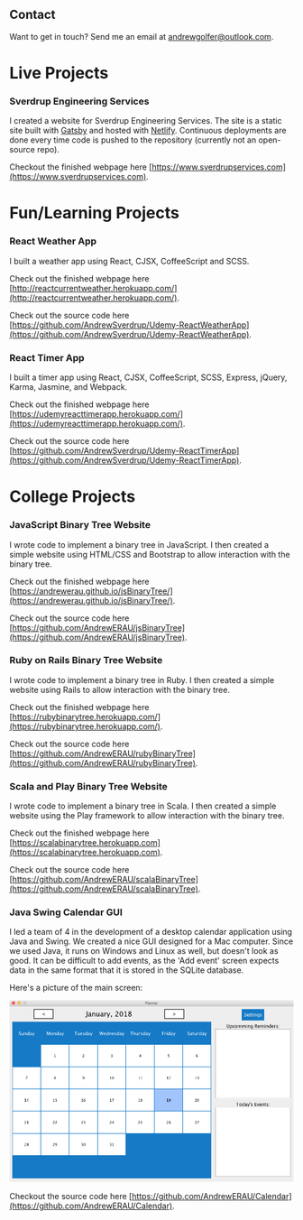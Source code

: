 <p hidden>This is a GitHub Pages site, view it here https://andrewsverdrup.com!</p>

## Contact
Want to get in touch? Send me an email at <andrewgolfer@outlook.com>.

# Live Projects

### Sverdrup Engineering Services
I created a website for Sverdrup Engineering Services.  The site is a static site built with [Gatsby](https://gatsbyjs.org) and hosted with [Netlify](https://netlify.com).  Continuous deployments are done every time code is pushed to the repository (currently not an open-source repo).

Checkout the finished webpage here [https://www.sverdrupservices.com](https://www.sverdrupservices.com).

# Fun/Learning Projects

### React Weather App
I built a weather app using React, CJSX, CoffeeScript and SCSS.

Check out the finished webpage here [http://reactcurrentweather.herokuapp.com/](http://reactcurrentweather.herokuapp.com/).

Check out the source code here [https://github.com/AndrewSverdrup/Udemy-ReactWeatherApp](https://github.com/AndrewSverdrup/Udemy-ReactWeatherApp).

### React Timer App
I built a timer app using React, CJSX, CoffeeScript, SCSS, Express, jQuery, Karma, Jasmine, and Webpack.

Check out the finished webpage here [https://udemyreacttimerapp.herokuapp.com/](https://udemyreacttimerapp.herokuapp.com/).

Check out the source code here [https://github.com/AndrewSverdrup/Udemy-ReactTimerApp](https://github.com/AndrewSverdrup/Udemy-ReactTimerApp).


# College Projects

### JavaScript Binary Tree Website
I wrote code to implement a binary tree in JavaScript.  I then created a simple website using HTML/CSS and Bootstrap to allow interaction with the binary tree.

Check out the finished webpage here [https://andrewerau.github.io/jsBinaryTree/](https://andrewerau.github.io/jsBinaryTree/).

Check out the source code here [https://github.com/AndrewERAU/jsBinaryTree](https://github.com/AndrewERAU/jsBinaryTree).

### Ruby on Rails Binary Tree Website
I wrote code to implement a binary tree in Ruby.  I then created a simple website using Rails to allow interaction with the binary tree.

Check out the finished webpage here [https://rubybinarytree.herokuapp.com/](https://rubybinarytree.herokuapp.com/).

Check out the source code here [https://github.com/AndrewERAU/rubyBinaryTree](https://github.com/AndrewERAU/rubyBinaryTree).

### Scala and Play Binary Tree Website
I wrote code to implement a binary tree in Scala.  I then created a simple website using the Play framework to allow interaction with the binary tree.

Check out the finished webpage here [https://scalabinarytree.herokuapp.com](https://scalabinarytree.herokuapp.com).

Check out the source code here [https://github.com/AndrewERAU/scalaBinaryTree](https://github.com/AndrewERAU/scalaBinaryTree).

### Java Swing Calendar GUI
I led a team of 4 in the development of a desktop calendar application using Java and Swing.  We created a nice GUI designed for a Mac computer.  Since we used Java, it runs on Windows and Linux as well, but doesn't look as good.  It can be difficult to add events, as the 'Add event' screen expects data in the same format that it is stored in the SQLite database.

Here's a picture of the main screen:

![Calendar GUI Screenshot](https://raw.githubusercontent.com/AndrewERAU/Calendar/master/docs/Calendar_Home_Screen_Pic.png "Calendar GUI Screenshot")

Checkout the source code here [https://github.com/AndrewERAU/Calendar](https://github.com/AndrewERAU/Calendar).
